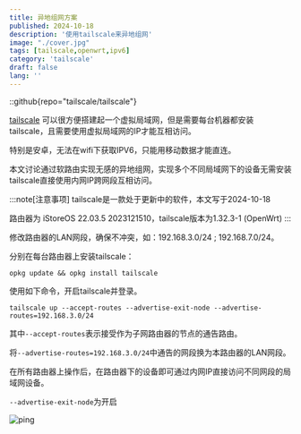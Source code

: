 ```yaml
---
title: 异地组网方案
published: 2024-10-18 
description: '使用tailscale来异地组网'
image: "./cover.jpg"
tags: [tailscale,openwrt,ipv6]
category: 'tailscale'
draft: false 
lang: ''
---
```


::github{repo="tailscale/tailscale"}

[tailscale](https://tailscale.com/) 可以很方便搭建起一个虚拟局域网，但是需要每台机器都安装tailscale，且需要使用虚拟局域网的IP才能互相访问。

特别是安卓，无法在wifi下获取IPV6，只能用移动数据才能直连。

本文讨论通过软路由实现无感的异地组网，实现多个不同局域网下的设备无需安装tailscale直接使用内网IP跨网段互相访问。

:::note[注意事项]
tailscale是一款处于更新中的软件，本文写于2024-10-18

路由器为 iStoreOS 22.03.5 2023121510，tailscale版本为1.32.3-1 (OpenWrt)
:::

修改路由器的LAN网段，确保不冲突，如：192.168.3.0/24 ; 192.168.7.0/24。

分别在每台路由器上安装tailscale：
```shell 
opkg update && opkg install tailscale
```

使用如下命令，开启tailscale并登录。
```shell
tailscale up --accept-routes --advertise-exit-node --advertise-routes=192.168.3.0/24
```

其中```--accept-routes```表示接受作为子网路由器的节点的通告路由。

将```--advertise-routes=192.168.3.0/24```中通告的网段换为本路由器的LAN网段。

在所有路由器上操作后，在路由器下的设备即可通过内网IP直接访问不同网段的局域网设备。

```--advertise-exit-node```为开启

![ping](ping.png)